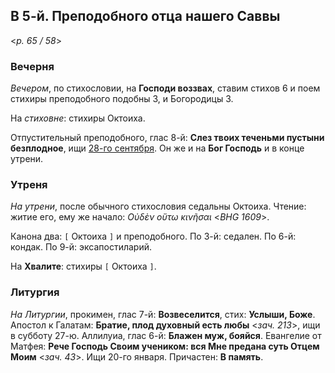 ## В 5-й. Преподобного отца нашего Саввы

<*p. 65 / 58*>

### Вечерня

*Вечером*, по стихословии, на **Господи воззвах**, ставим стихов 6 и поем стихиры преподобного подобны 3, 
и Богородицы 3. 

На *стиховне*: стихиры Октоиха.  

Отпустительный преподобного, глас 8-й: **Слез твоих теченьми пустыни безплодное**, 
ищи [28-го сентября](../09_september/09_28_MES.ru.md). 
Он же и на **Бог Господь** и в конце утрени. 

### Утреня

*На утрени*, после обычного стихословия седальны Октоиха. Чтение: житие его, ему же начало: 
*Οὐδὲν οὕτω κινῆσαι* <*BHG 1609*>.
 
Канона два: `[` Октоиха `]` и преподобного. 
По 3-й: седален. 
По 6-й: кондак. 
По 9-й: эксапостиларий. 

На **Хвалите**: стихиры `[` Октоиха `]`.  

### Литургия

*На Литургии*, прокимен, глас 7-й: **Возвеселится**, стих: **Услыши, Боже**. 
Апостол к Галатам: **Братие, плод духовный есть любы** <*зач. 213*>, ищи в субботу 27-ю. 
Аллилуиа, глас 6-й: **Блажен муж, бояйся**. 
Евангелие от Матфея: **Рече Господь Своим учеником: вся Мне предана суть Oтцем Моим** <*зач. 43*>. 
Ищи 20-го января. 
Причастен: **В память**. 
